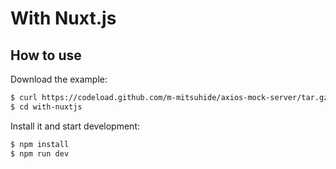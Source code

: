 # With Nuxt.js

## How to use

Download the example:

```sh
$ curl https://codeload.github.com/m-mitsuhide/axios-mock-server/tar.gz/develop | tar -xz --strip=2 axios-mock-server-develop/examples/with-nuxtjs
$ cd with-nuxtjs
```

Install it and start development:

```sh
$ npm install
$ npm run dev
```
